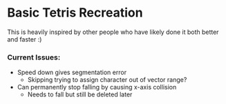 # Basic Tetris Recreation

This is heavily inspired by other people who have likely done it both better and faster :)


### Current Issues:

- Speed down gives segmentation error
    - Skipping trying to assign character out of vector range?
- Can permanently stop falling by causing x-axis collision
    - Needs to fall but still be deleted later
